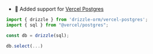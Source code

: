 - 🎉 Added support for [Vercel Postgres](https://vercel.com/docs/storage/vercel-postgres/quickstart)

```typescript
import { drizzle } from 'drizzle-orm/vercel-postgres';
import { sql } from "@vercel/postgres";

const db = drizzle(sql);

db.select(...)
```

